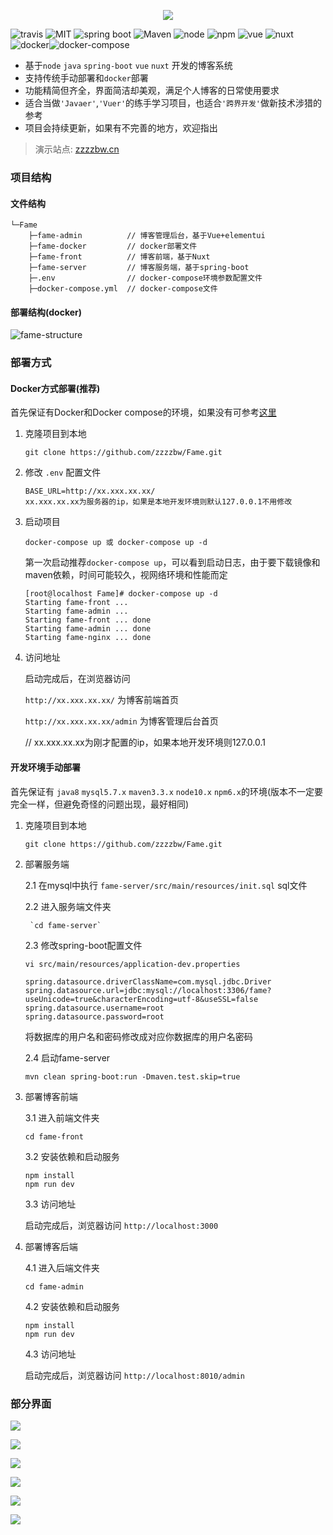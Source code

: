 <p align="center">
  <img align="center" src="https://raw.githubusercontent.com/zzzzbw/blog_source/master/images/FameDocker/fame-logo-small.png"/>
</p>



![travis](https://travis-ci.org/zzzzbw/Fame.svg?branch=master) ![MIT](https://img.shields.io/github/license/zzzzbw/Fame.svg) ![spring boot](https://img.shields.io/badge/spring%20boot-2.0.5.RELEASE-yellow.svg) ![Maven](https://img.shields.io/badge/maven-v3.3.9-red.svg) ![node](https://img.shields.io/badge/node-v10.6.0-green.svg) ![npm](https://img.shields.io/badge/npm-v6.4.1-blue.svg) ![vue](https://img.shields.io/badge/vue-2.5.2-orange.svg) ![nuxt](https://img.shields.io/badge/nuxt-1.4.0-yellowgreen.svg)![docker](https://img.shields.io/badge/docker-18.06.01--ce-ff69b4.svg)![docker-compose](https://img.shields.io/badge/docker--compose-1.22.0-lightgrey.svg)

* 基于`node` `java` `spring-boot` `vue` `nuxt` 开发的博客系统
* 支持传统手动部署和`docker`部署
* 功能精简但齐全，界面简洁却美观，满足个人博客的日常使用要求
* 适合当做`'Javaer'`,`'Vuer'`的练手学习项目，也适合`'跨界开发'`做新技术涉猎的参考
* 项目会持续更新，如果有不完善的地方，欢迎指出

> 演示站点: [zzzzbw.cn](http://zzzzbw.cn)

### 项目结构

#### 文件结构

```
└─Fame
    ├─fame-admin          // 博客管理后台，基于Vue+elementui
    ├─fame-docker         // docker部署文件
    ├─fame-front          // 博客前端，基于Nuxt
    ├─fame-server         // 博客服务端，基于spring-boot
    ├─.env                // docker-compose环境参数配置文件
    ├─docker-compose.yml  // docker-compose文件
```

#### 部署结构(docker)

![fame-structure](https://raw.githubusercontent.com/zzzzbw/blog_source/master/images/FameDocker/fame-structure.jpg)

### 部署方式

#### Docker方式部署(推荐)

首先保证有Docker和Docker compose的环境，如果没有可参考[这里]()

1. 克隆项目到本地

   ```
   git clone https://github.com/zzzzbw/Fame.git
   ```

2. 修改 `.env` 配置文件

    ```
    BASE_URL=http://xx.xxx.xx.xx/
    xx.xxx.xx.xx为服务器的ip，如果是本地开发环境则默认127.0.0.1不用修改
    ```

3. 启动项目

    ```
    docker-compose up 或 docker-compose up -d
    ```
    第一次启动推荐`docker-compose up`，可以看到启动日志，由于要下载镜像和maven依赖，时间可能较久，视网络环境和性能而定

    ```
    [root@localhost Fame]# docker-compose up -d
    Starting fame-front ... 
    Starting fame-admin ... 
    Starting fame-front ... done
    Starting fame-admin ... done
    Starting fame-nginx ... done
    ```
4. 访问地址
  
    启动完成后，在浏览器访问 
    
    `http://xx.xxx.xx.xx/` 为博客前端首页
    
    `http://xx.xxx.xx.xx/admin` 为博客管理后台首页
    
    // xx.xxx.xx.xx为刚才配置的ip，如果本地开发环境则127.0.0.1

#### 开发环境手动部署

首先保证有 `java8` `mysql5.7.x` `maven3.3.x` `node10.x` `npm6.x`的环境(版本不一定要完全一样，但避免奇怪的问题出现，最好相同)

1. 克隆项目到本地

   ```
   git clone https://github.com/zzzzbw/Fame.git
   ```

2. 部署服务端

    2.1 在mysql中执行 `fame-server/src/main/resources/init.sql` sql文件

    2.2 进入服务端文件夹

        `cd fame-server`

    2.3 修改spring-boot配置文件

      `vi src/main/resources/application-dev.properties`

      ```
      spring.datasource.driverClassName=com.mysql.jdbc.Driver
      spring.datasource.url=jdbc:mysql://localhost:3306/fame?useUnicode=true&characterEncoding=utf-8&useSSL=false
      spring.datasource.username=root
      spring.datasource.password=root
      ```
      将数据库的用户名和密码修改成对应你数据库的用户名密码

    2.4 启动fame-server

      `mvn clean spring-boot:run -Dmaven.test.skip=true`

3. 部署博客前端

    3.1 进入前端文件夹

      `cd fame-front`

    3.2 安装依赖和启动服务

      ```
    npm install
    npm run dev
      ```

    3.3 访问地址

      启动完成后，浏览器访问 `http://localhost:3000`

4. 部署博客后端

    4.1 进入后端文件夹

      `cd fame-admin`

    4.2 安装依赖和启动服务

     ```
    npm install
    npm run dev
     ```

    4.3 访问地址

      启动完成后，浏览器访问 `http://localhost:8010/admin`

### 部分界面

![](https://raw.githubusercontent.com/zzzzbw/blog_source/master/images/FameDocker/Snipaste_2018-09-20_22-00-10.png)

![](https://raw.githubusercontent.com/zzzzbw/blog_source/master/images/FameDocker/Snipaste_2018-09-20_22-00-29.png)

![](https://raw.githubusercontent.com/zzzzbw/blog_source/master/images/FameDocker/Snipaste_2018-09-20_22-00-35.png)

![](https://raw.githubusercontent.com/zzzzbw/blog_source/master/images/FameDocker/Snipaste_2018-09-20_22-01-10.png)

![](https://raw.githubusercontent.com/zzzzbw/blog_source/master/images/FameDocker/Snipaste_2018-09-20_22-01-40.png)

![](https://raw.githubusercontent.com/zzzzbw/blog_source/master/images/FameDocker/Snipaste_2018-09-20_22-01-57.png)







